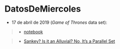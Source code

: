 # DatosDeMiercoles
* 17 de abril de 2019 (_Game of Thrones_ data set): 

>* [notebook](https://github.com/TuQmano/DatosDeMiercoles/blob/master/r4ds_got.Rmd)

>* [Sankey? Is it an Alluvial? No, It’s a Parallel Set](https://www.data-imaginist.com/2019/the-ggforce-awakens-again/)
